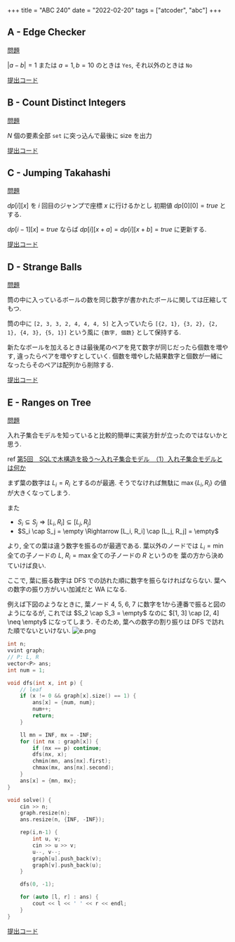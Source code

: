 +++
title = "ABC 240"
date = "2022-02-20"
tags = ["atcoder", "abc"]
+++



## A - Edge Checker
[問題](https://atcoder.jp/contests/abc240/tasks/abc240_a)

$|a-b| = 1$ または $a = 1, b = 10$ のときは `Yes`, それ以外のときは `No`

[提出コード](https://atcoder.jp/contests/abc240/submissions/29503920)


## B - Count Distinct Integers

[問題](https://atcoder.jp/contests/abc240/tasks/abc240_b)

$N$ 個の要素全部 `set` に突っ込んで最後に size を出力

[提出コード](https://atcoder.jp/contests/abc240/submissions/29507228)


## C - Jumping Takahashi

[問題](https://atcoder.jp/contests/abc240/tasks/abc240_c)

$dp[i][x]$ を $i$ 回目のジャンプで座標 $x$ に行けるかとし
初期値 $dp[0][0] = true$ とする.

$dp[i-1][x] = true$ ならば $dp[i][x+a] = dp[i][x+b] = true$ に更新する.

[提出コード](https://atcoder.jp/contests/abc240/submissions/29548747)


## D - Strange Balls

[問題](https://atcoder.jp/contests/abc240/tasks/abc240_d)

筒の中に入っているボールの数を同じ数字が書かれたボールに関しては圧縮してもつ.

筒の中に `[2, 3, 3, 2, 4, 4, 4, 5]` と入っていたら
`[{2, 1}, {3, 2}, {2, 1}, {4, 3}, {5, 1}]` という風に `{数字, 個数}` として保持する.

新たなボールを加えるときは最後尾のペアを見て数字が同じだったら個数を増やす, 違ったらペアを増やすとしていく.
個数を増やした結果数字と個数が一緒になったらそのペアは配列から削除する.


[提出コード](https://atcoder.jp/contests/abc240/submissions/29549313)


## E - Ranges on Tree

[問題](https://atcoder.jp/contests/abc240/tasks/abc240_e)

入れ子集合モデルを知っていると比較的簡単に実装方針が立ったのではないかと思う.

ref [第5回　SQLで木構造を扱う～入れ子集合モデル　（1）入れ子集合モデルとは何か ](https://gihyo.jp/dev/serial/01/sql_academy2/000501)

まず葉の数字は $L_i = R_i$ とするのが最適. そうでなければ無駄に $\max \{L_i, R_i\}$ の値が大きくなってしまう.

また
- $S_i \subseteq S_j \Rightarrow [L_i, R_i] \subseteq [L_j, R_j]$
- $S_i \cap S_j = \empty \Rightarrow [L_i, R_i] \cap [L_j, R_j] = \empty$

より, 全ての葉は違う数字を振るのが最適である.
葉以外のノードでは $L_i = \min{\text{全ての子ノードの } L}$, $R_i = \max{\text{全ての子ノードの } R}$ というのを
葉の方から決めていけば良い.

ここで, 葉に振る数字は DFS での訪れた順に数字を振らなければならない.
葉への数字の振り方がいい加減だと WA になる.

例えば下図のようなときに, 葉ノード 4, 5, 6, 7 に数字を1から連番で振ると図の
ようになるが, これでは $S_2 \cap S_3 = \empty$ なのに $[1, 3] \cap [2, 4] \neq \empty$ になってしまう.
そのため, 葉への数字の割り振りは DFS で訪れた順でないといけない.
![e.png](/images/atcoder/abc/240/abc240_e.png)


```cpp
int n;
vvint graph;
// P: L, R
vector<P> ans;
int num = 1;

void dfs(int x, int p) {
    // leaf
    if (x != 0 && graph[x].size() == 1) {
        ans[x] = {num, num};
        num++;
        return;
    }

    ll mn = INF, mx = -INF;
    for (int nx : graph[x]) {
        if (nx == p) continue;
        dfs(nx, x);
        chmin(mn, ans[nx].first);
        chmax(mx, ans[nx].second);
    }
    ans[x] = {mn, mx};
}

void solve() {
    cin >> n;
    graph.resize(n);
    ans.resize(n, {INF, -INF});

    rep(i,n-1) {
        int u, v;
        cin >> u >> v;
        u--, v--;
        graph[u].push_back(v);
        graph[v].push_back(u);
    }

    dfs(0, -1);

    for (auto [l, r] : ans) {
        cout << l << ' ' << r << endl;
    }
}
```

[提出コード](https://atcoder.jp/contests/abc240/submissions/29546902)
